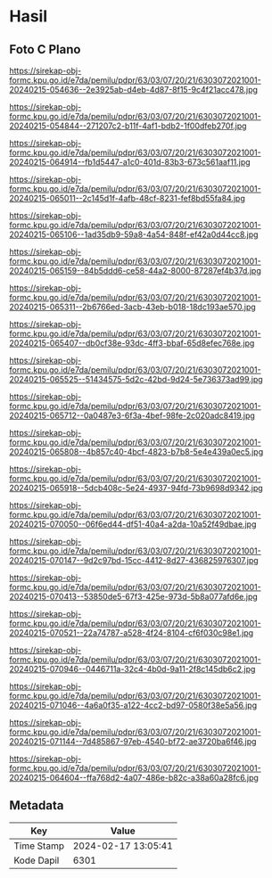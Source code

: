 # Hasil

## Foto C Plano

https://sirekap-obj-formc.kpu.go.id/e7da/pemilu/pdpr/63/03/07/20/21/6303072021001-20240215-054636--2e3925ab-d4eb-4d87-8f15-9c4f21acc478.jpg

https://sirekap-obj-formc.kpu.go.id/e7da/pemilu/pdpr/63/03/07/20/21/6303072021001-20240215-054844--271207c2-b11f-4af1-bdb2-1f00dfeb270f.jpg

https://sirekap-obj-formc.kpu.go.id/e7da/pemilu/pdpr/63/03/07/20/21/6303072021001-20240215-064914--fb1d5447-a1c0-401d-83b3-673c561aaf11.jpg

https://sirekap-obj-formc.kpu.go.id/e7da/pemilu/pdpr/63/03/07/20/21/6303072021001-20240215-065011--2c145d1f-4afb-48cf-8231-fef8bd55fa84.jpg

https://sirekap-obj-formc.kpu.go.id/e7da/pemilu/pdpr/63/03/07/20/21/6303072021001-20240215-065106--1ad35db9-59a8-4a54-848f-ef42a0d44cc8.jpg

https://sirekap-obj-formc.kpu.go.id/e7da/pemilu/pdpr/63/03/07/20/21/6303072021001-20240215-065159--84b5ddd6-ce58-44a2-8000-87287ef4b37d.jpg

https://sirekap-obj-formc.kpu.go.id/e7da/pemilu/pdpr/63/03/07/20/21/6303072021001-20240215-065311--2b6766ed-3acb-43eb-b018-18dc193ae570.jpg

https://sirekap-obj-formc.kpu.go.id/e7da/pemilu/pdpr/63/03/07/20/21/6303072021001-20240215-065407--db0cf38e-93dc-4ff3-bbaf-65d8efec768e.jpg

https://sirekap-obj-formc.kpu.go.id/e7da/pemilu/pdpr/63/03/07/20/21/6303072021001-20240215-065525--51434575-5d2c-42bd-9d24-5e736373ad99.jpg

https://sirekap-obj-formc.kpu.go.id/e7da/pemilu/pdpr/63/03/07/20/21/6303072021001-20240215-065712--0a0487e3-6f3a-4bef-98fe-2c020adc8419.jpg

https://sirekap-obj-formc.kpu.go.id/e7da/pemilu/pdpr/63/03/07/20/21/6303072021001-20240215-065808--4b857c40-4bcf-4823-b7b8-5e4e439a0ec5.jpg

https://sirekap-obj-formc.kpu.go.id/e7da/pemilu/pdpr/63/03/07/20/21/6303072021001-20240215-065918--5dcb408c-5e24-4937-94fd-73b9698d9342.jpg

https://sirekap-obj-formc.kpu.go.id/e7da/pemilu/pdpr/63/03/07/20/21/6303072021001-20240215-070050--06f6ed44-df51-40a4-a2da-10a52f49dbae.jpg

https://sirekap-obj-formc.kpu.go.id/e7da/pemilu/pdpr/63/03/07/20/21/6303072021001-20240215-070147--9d2c97bd-15cc-4412-8d27-436825976307.jpg

https://sirekap-obj-formc.kpu.go.id/e7da/pemilu/pdpr/63/03/07/20/21/6303072021001-20240215-070413--53850de5-67f3-425e-973d-5b8a077afd6e.jpg

https://sirekap-obj-formc.kpu.go.id/e7da/pemilu/pdpr/63/03/07/20/21/6303072021001-20240215-070521--22a74787-a528-4f24-8104-cf6f030c98e1.jpg

https://sirekap-obj-formc.kpu.go.id/e7da/pemilu/pdpr/63/03/07/20/21/6303072021001-20240215-070946--0446711a-32c4-4b0d-9a11-2f8c145db6c2.jpg

https://sirekap-obj-formc.kpu.go.id/e7da/pemilu/pdpr/63/03/07/20/21/6303072021001-20240215-071046--4a6a0f35-a122-4cc2-bd97-0580f38e5a56.jpg

https://sirekap-obj-formc.kpu.go.id/e7da/pemilu/pdpr/63/03/07/20/21/6303072021001-20240215-071144--7d485867-97eb-4540-bf72-ae3720ba6f46.jpg

https://sirekap-obj-formc.kpu.go.id/e7da/pemilu/pdpr/63/03/07/20/21/6303072021001-20240215-064604--ffa768d2-4a07-486e-b82c-a38a60a28fc6.jpg


## Metadata

| Key        | Value               |
| ---------- | ------------------- |
| Time Stamp | 2024-02-17 13:05:41 |
| Kode Dapil | 6301                |



